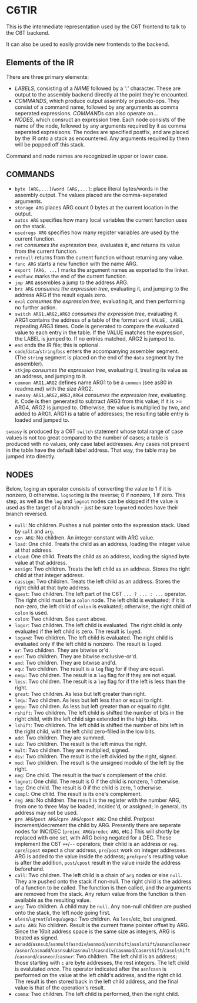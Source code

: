 # C6TIR

This is the intermediate representation used by the C6T frontend to talk to the C6T backend.

It can also be used to easily provide new frontends to the backend.

## Elements of the IR

There are three primary elements:

* *LABELS*, consisting of a *NAME* followed by a ':' character. These are output to the assembly backend directly at the point they're encounted.
* *COMMANDS*, which produce output assembly or pseudo-ops. They consist of a command name, followed by any arguments as comma seperated expressions. *COMMAND*s can also operate on...
* *NODES*, which consruct an expression tree. Each node consists of the name of the node, followed by any arguments required by it as comma seperated expresisons. The nodes are specified postfix, and are placed by the IR onto a stack as encountered. Any arguments required by them will be popped off this stack.

Command and node names are recognized in upper or lower case.

## COMMANDS

* `byte [ARG,...]`/`word [ARG,...]`: place literal bytes/words in the assembly output. The values placed are the comma-seperated arguments.
* `storage ARG` places ARG count 0 bytes at the current location in the output.
* `autos ARG` specifies how many local variables the current function uses on the stack.
* `usedregs ARG` specifies how many register variables are used by the current function.
* `ret` *consumes the expression tree*, evaluates it, and returns its value from the current function.
* `retnull`  returns from the current function without returning any value.
* `func ARG` starts a new function with the name ARG.
* `export [ARG, ...]` marks the argument names as exported to the linker.
* `endfunc` marks the end of the current function.
* `jmp ARG` assembles a jump to the address ARG.
* `brz ARG` *consumes the expression tree*, evaluating it, and jumping to the address ARG if the result equals zero.
* `eval` *consumes the expression tree*, evaluating it, and then performing no further action.
* `switch ARG1,ARG2,ARG3` *consumes the expression tree*, evaluating it. ARG1 contains the address of a table of the format `word VALUE, LABEL` repeating ARG3 times. Code is generated to compare the evaluated value to each entry in the table. If the VALUE matches the expression, the LABEL is jumped to. If no entries matched, ARG2 is jumped to.
* `end` ends the IR file; this is optional.
* `code`/`data`/`string`/`bss` enters the accompanying assembler segment. (The `string` segment is placed on the end of the `data` segment by the assembler).
* `stkjmp` *consumes the expression tree*, evaluating it, treating its value as an address, and jumping to it.
* `common ARG1,ARG2` defines name ARG1 to be a `common` (see as80 in readme.md) with the size ARG2.
* `sweasy ARG1,ARG2,ARG3,ARG4` *consumes the expression tree*, evaluating it. Code is then generated to subtract ARG3 from this value; if it is >= ARG4, ARG2 is jumped to. Otherwise, the value is multiplied by two, and added to ARG1. ARG1 is a table of addresses; the resulting table entry is loaded and jumped to.

`sweasy` is produced by a C6T `switch` statement whose total range of case values is not too great compared to the number of cases; a table is produced with no values, only case label addresses. Any cases not present in the table have the default label address. That way, the table may be jumped into directly.

## NODES

Below, `log`ing an operator consists of converting the value to 1 if it is nonzero, 0 otherwise. `lognot`ing is the reverse; 0 if nonzero, 1 if zero. This step, as well as the `log` and `lognot` nodes can be skipped if the value is used as the target of a branch - just be sure `lognot`ed nodes have their branch reversed.

* `null`: No children. Pushes a null pointer onto the expression stack. Used by `call` and `arg`.
* `con ARG`: No children. An integer constant with ARG value.
* `load`: One child. Treats the child as an address, loading the integer value at that address.
* `cload`: One child. Treats the child as an address, loading the signed byte value at that address.
* `assign`: Two children. Treats the left child as an address. Stores the right child at that integer address.
* `cassign`: Two children. Treats the left child as an address. Stores the right child at that byte address.
* `quest`: Two children. The left part of the C6T `... ? ... : ...` operator. The right child must be a `colon` node. The left child is evaluated; if it is non-zero, the left child of `colon` is evaluated; otherwise, the right child of `colon` is used.
* `colon`: Two children. See `quest` above.
* `logor`: Two children. The left child is evaluated. The right child is only evaluated if the left child is zero. The result is `log`ed.
* `logand`: Two children. The left child is evaluated. The right child is evaluated only if the left child is nonzero. The result is `log`ed.
* `or`: Two children. They are bitwise or'd.
* `eor`: Two children. They are bitwise exclusive-or'd.
* `and`: Two children. They are bitwise and'd.
* `equ`: Two children. The result is a `log` flag for if they are equal.
* `nequ`: Two children. The result is a `log` flag for if they are not equal.
* `less`: Two children. The result is a `log` flag for if the left is less than the right.
* `great`: Two children. As less but left greater than right.
* `lequ`: Two children. As less but left less than or equal to right.
* `gequ`: Two children. As less but left greater than or equal to right.
* `rshift`: Two children. The left child is shifted the number of bits in the right child, with the left child sign extended in the high bits.
* `lshift`: Two children. The left child is shifted the number of bits left in the right child, with the left child zero-filled in the low bits.
* `add`: Two children. They are summed.
* `sub`: Two children. The result is the left minus the right.
* `mult`: Two children. They are multiplied, signed.
* `div`: Two children. The result is the left divided by the right, signed.
* `mod`: Two children. The result is the unsigned modulo of the left by the right.
* `neg`: One child. The result is the two's complement of the child.
* `lognot`: One child. The result is 0 if the child is nonzero, 1 otherwise.
* `log`: One child. The result is 0 if the child is zero, 1 otherwise.
* `compl`: One child. The result is its one's complement.
* `reg ARG`: No children. The result is the register with the number ARG, from one to three May be loaded, inc/dec'd, or assigned; in general, its address may not be used.
* `pre ARG`/`post ARG`/`cpre ARG`/`cpost ARG`: One child. Pre/post increment/decrement the child by ARG. Presently there are seperate nodes for INC/DEC (`preinc ARG`/`predec ARG`, etc.) This will shortly be replaced with one set, with ARG being negated for a DEC. These implement the C6T `++`/`--` operators; their child is an address or `reg`. `cpre`/`cpost` expect a char address, `pre`/`post` work on integer addresses. ARG is added to the value inside the address; `pre`/`cpre`'s resulting value is after the addition, `post`/`cpost` result in the value inside the address beforehand.
* `call`: Two children. The left child is a chain of `arg` nodes or else `null`. They are pushed onto the stack if non-null. The right child is the address of a function to be called. The function is then called, and the arguments are removed from the stack. Any return value from the function is then available as the resulting value.
* `arg`: Two children. A child may be `null`. Any non-null children are pushed onto the stack, the left node going first.
* `uless`/`ugreat`/`ulequ`/`ugequ`: Two children. As `less`/etc, but unsigned.
* `auto ARG`: No children. Result is the current frame pointer offset by ARG. Since the 16bit address space is the same size as integers, ARG is treated as signed.
* `asnadd`/`asnsub`/`asnmult`/`asndiv`/`asnmod`/`asnrshift`/`asnlshift`/`asnand`/`asneor`/`asnor`/`casnadd`/`casnsub`/`casnmult`/`casndiv`/`casnmod`/`casnrshift`/`casnlshift`/`casnand`/`casneor`/`casnor`: Two children. The left child is an address; those starting with `c` are byte addresses, the rest integers. The left child is evalutated *once*. The operator indicated after the `asn`/`casn` is performed on the value at the left child's address, and the right child. The result is then stored back in the left child address, and the final value is that of the operation's result.
* `comma`: Two children. The left child is performed, then the right child.
